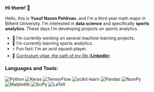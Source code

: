 ### Hi there! 👋
Hello, this is **Yusuf Nazım Pehlivan.** and I'm a third year math major in Bilkent University. I'm interested in **data science** and specifically **sports analytics**. These days I'm developing projects on sports analytics.


- 🔭 I’m currently working on several machine learning projects.
- 🌱 I’m currently learning sports analytics.
- ⚡ Fun fact: I'm an avid squash player.
- 🏹  [Curriculum vitae, the path of my life (**LinkedIn**)](https://linkedin.com/in/yusufnazim)

<h3 align="left">Languages and Tools:</h3>

![Python](https://img.shields.io/badge/python-3670A0?style=for-the-badge&logo=python&logoColor=ffdd54)
![Keras](https://img.shields.io/badge/Keras-%23D00000.svg?style=for-the-badge&logo=Keras&logoColor=white)
![TensorFlow](https://img.shields.io/badge/TensorFlow-%23FF6F00.svg?style=for-the-badge&logo=TensorFlow&logoColor=white)
![scikit-learn](https://img.shields.io/badge/scikit--learn-%23F7931E.svg?style=for-the-badge&logo=scikit-learn&logoColor=white)
![Pandas](https://img.shields.io/badge/pandas-%23150458.svg?style=for-the-badge&logo=pandas&logoColor=white)
![NumPy](https://img.shields.io/badge/numpy-%23013243.svg?style=for-the-badge&logo=numpy&logoColor=white)
![Matplotlib](https://img.shields.io/badge/Matplotlib-%23ffffff.svg?style=for-the-badge&logo=Matplotlib&logoColor=black)
![SciPy](https://img.shields.io/badge/SciPy-%230C55A5.svg?style=for-the-badge&logo=scipy&logoColor=%white)
![LaTeX](https://img.shields.io/badge/latex-%23008080.svg?style=for-the-badge&logo=latex&logoColor=white)





